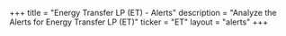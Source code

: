 +++
title = "Energy Transfer LP (ET) - Alerts"
description = "Analyze the Alerts for Energy Transfer LP (ET)"
ticker = "ET"
layout = "alerts"
+++

